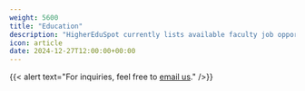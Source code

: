 ```yaml
---
weight: 5600
title: "Education"
description: "HigherEduSpot currently lists available faculty job opportunities in education."
icon: article
date: 2024-12-27T12:00:00+00:00
---
```


{{< alert text="For inquiries, feel free to [email us](mailto:support@highereduspot.com)." />}}